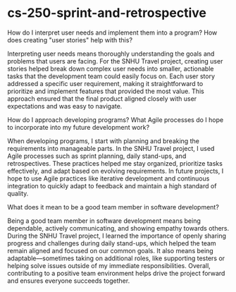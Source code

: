 # cs-250-sprint-and-retrospective
How do I interpret user needs and implement them into a program? How does creating "user stories" help with this?

Interpreting user needs means thoroughly understanding the goals and problems that users are facing. For the SNHU Travel project, creating user stories helped break down complex user needs into smaller, actionable tasks that the development team could easily focus on. Each user story addressed a specific user requirement, making it straightforward to prioritize and implement features that provided the most value. This approach ensured that the final product aligned closely with user expectations and was easy to navigate.

How do I approach developing programs? What Agile processes do I hope to incorporate into my future development work?

When developing programs, I start with planning and breaking the requirements into manageable parts. In the SNHU Travel project, I used Agile processes such as sprint planning, daily stand-ups, and retrospectives. These practices helped me stay organized, prioritize tasks effectively, and adapt based on evolving requirements. In future projects, I hope to use Agile practices like iterative development and continuous integration to quickly adapt to feedback and maintain a high standard of quality.

What does it mean to be a good team member in software development?

Being a good team member in software development means being dependable, actively communicating, and showing empathy towards others. During the SNHU Travel project, I learned the importance of openly sharing progress and challenges during daily stand-ups, which helped the team remain aligned and focused on our common goals. It also means being adaptable—sometimes taking on additional roles, like supporting testers or helping solve issues outside of my immediate responsibilities. Overall, contributing to a positive team environment helps drive the project forward and ensures everyone succeeds together.
